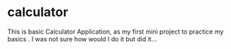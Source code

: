 # calculator
This is basic Calculator Application, as my first mini project to practice my basics . I was not sure how would I do it but did it...
